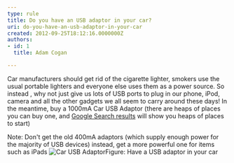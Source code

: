 ```yaml
---
type: rule
title: Do you have an USB adaptor in your car?
uri: do-you-have-an-usb-adaptor-in-your-car
created: 2012-09-25T18:12:16.0000000Z
authors:
- id: 1
  title: Adam Cogan

---
```


 
​Car manufacturers should get rid of the cigarette lighter, smokers use the usual portable lighters and everyone else uses them as a power source. So instead , why not just give us lots of USB ports to plug in our phone, iPod, camera and all the other gadgets we all seem to carry around these days!
   In the meantime, buy a 1000mA Car USB Adaptor (there are heaps of places you can buy one, and [Google Search results](https&#58;//www.google.com/search?hl=en&amp;q=usb+car+charger+adaptor) will show you heaps of places to start)


Note: Don't get the old 400mA adaptors (which supply enough power for the majority of USB devices) instead, get a more powerful one for items such as iPads​
![Car USB Adaptor](/PublishingImages/USBCar.jpg)Figure: Have a USB adaptor in your car
